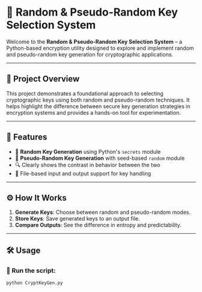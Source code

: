 # 🔐 Random & Pseudo-Random Key Selection System

Welcome to the **Random & Pseudo-Random Key Selection System** – a Python-based encryption utility designed to explore and implement random and pseudo-random key generation for cryptographic applications.

---

## 🚀 Project Overview

This project demonstrates a foundational approach to selecting cryptographic keys using both random and pseudo-random techniques. It helps highlight the difference between secure key generation strategies in encryption systems and provides a hands-on tool for experimentation.

---

## 🧠 Features

- 🎲 **Random Key Generation** using Python's `secrets` module
- 🤖 **Pseudo-Random Key Generation** with seed-based `random` module
- 🔍 Clearly shows the contrast in behavior between the two
- 📂 File-based input and output support for key handling

---

## ⚙️ How It Works

1. **Generate Keys**: Choose between random and pseudo-random modes.
2. **Store Keys**: Save generated keys to an output file.
3. **Compare Outputs**: See the difference in entropy and predictability.

---

## 🛠️ Usage

### 🔧 Run the script:

```bash
python CryptKeyGen.py


